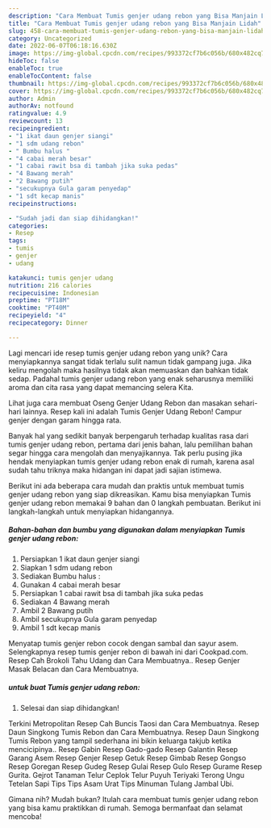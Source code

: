 ```yaml
---
description: "Cara Membuat Tumis genjer udang rebon yang Bisa Manjain Lidah"
title: "Cara Membuat Tumis genjer udang rebon yang Bisa Manjain Lidah"
slug: 458-cara-membuat-tumis-genjer-udang-rebon-yang-bisa-manjain-lidah
category: Uncategorized
date: 2022-06-07T06:18:16.630Z
image: https://img-global.cpcdn.com/recipes/993372cf7b6c056b/680x482cq70/tumis-genjer-udang-rebon-foto-resep-utama.jpg
hideToc: false
enableToc: true
enableTocContent: false
thumbnail: https://img-global.cpcdn.com/recipes/993372cf7b6c056b/680x482cq70/tumis-genjer-udang-rebon-foto-resep-utama.jpg
cover: https://img-global.cpcdn.com/recipes/993372cf7b6c056b/680x482cq70/tumis-genjer-udang-rebon-foto-resep-utama.jpg
author: Admin
authorAv: notfound
ratingvalue: 4.9
reviewcount: 13
recipeingredient:
- "1 ikat daun genjer siangi"
- "1 sdm udang rebon"
- " Bumbu halus "
- "4 cabai merah besar"
- "1 cabai rawit bsa di tambah jika suka pedas"
- "4 Bawang merah"
- "2 Bawang putih"
- "secukupnya Gula garam penyedap"
- "1 sdt kecap manis"
recipeinstructions:

- "Sudah jadi dan siap dihidangkan!"
categories:
- Resep
tags:
- tumis
- genjer
- udang

katakunci: tumis genjer udang 
nutrition: 216 calories
recipecuisine: Indonesian
preptime: "PT18M"
cooktime: "PT40M"
recipeyield: "4"
recipecategory: Dinner

---
```





Lagi mencari ide resep tumis genjer udang rebon yang unik? Cara menyiapkannya sangat tidak terlalu sulit namun tidak gampang juga. Jika keliru mengolah maka hasilnya tidak akan memuaskan dan bahkan tidak sedap. Padahal tumis genjer udang rebon yang enak seharusnya memiliki aroma dan cita rasa yang dapat memancing selera Kita.





Lihat juga cara membuat Oseng Genjer Udang Rebon dan masakan sehari-hari lainnya. Resep kali ini adalah Tumis Genjer Udang Rebon! Campur genjer dengan garam hingga rata.

Banyak hal yang sedikit banyak berpengaruh terhadap kualitas rasa dari tumis genjer udang rebon, pertama dari jenis bahan, lalu pemilihan bahan segar hingga cara mengolah dan menyajikannya. Tak perlu pusing jika hendak menyiapkan tumis genjer udang rebon enak di rumah, karena asal sudah tahu triknya maka hidangan ini dapat jadi sajian istimewa.






Berikut ini ada beberapa cara mudah dan praktis untuk membuat tumis genjer udang rebon yang siap dikreasikan. Kamu bisa menyiapkan Tumis genjer udang rebon memakai 9 bahan dan 0 langkah pembuatan. Berikut ini langkah-langkah untuk menyiapkan hidangannya.

<!--inarticleads1-->

##### Bahan-bahan dan bumbu yang digunakan dalam menyiapkan Tumis genjer udang rebon:

1. Persiapkan 1 ikat daun genjer siangi
1. Siapkan 1 sdm udang rebon
1. Sediakan  Bumbu halus :
1. Gunakan 4 cabai merah besar
1. Persiapkan 1 cabai rawit bsa di tambah jika suka pedas
1. Sediakan 4 Bawang merah
1. Ambil 2 Bawang putih
1. Ambil secukupnya Gula garam penyedap
1. Ambil 1 sdt kecap manis


Menyatap tumis genjer rebon cocok dengan sambal dan sayur asem. Selengkapnya resep tumis genjer rebon di bawah ini dari Cookpad.com. Resep Cah Brokoli Tahu Udang dan Cara Membuatnya.. Resep Genjer Masak Belacan dan Cara Membuatnya. 

<!--inarticleads2-->

#####  untuk buat Tumis genjer udang rebon:


1. Selesai dan siap dihidangkan!

Terkini Metropolitan Resep Cah Buncis Taosi dan Cara Membuatnya. Resep Daun Singkong Tumis Rebon dan Cara Membuatnya. Resep Daun Singkong Tumis Rebon yang tampil sederhana ini bikin keluarga takjub ketika mencicipinya.. Resep Gabin Resep Gado-gado Resep Galantin Resep Garang Asem Resep Genjer Resep Getuk Resep Gimbab Resep Gongso Resep Goregan Resep Gudeg Resep Gulai Resep Gulo Resep Gurame Resep Gurita. Gejrot Tanaman Telur Ceplok Telur Puyuh Teriyaki Terong Ungu Tetelan Sapi Tips Tips Asam Urat Tips Minuman Tulang Jambal Ubi. 

Gimana nih? Mudah bukan? Itulah cara membuat tumis genjer udang rebon yang bisa kamu praktikkan di rumah. Semoga bermanfaat dan selamat mencoba!
